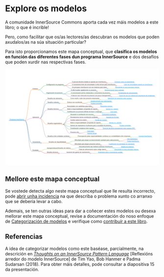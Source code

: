 # Explore os modelos

A comunidade InnerSource Commons aporta cada vez máis modelos a este libro; o que é incrible!

Pero, como facilitar que os/as lectores/as descubran os modelos que poden axudalos/as na súa situación particular?

Para isto proporcionamos este mapa conceptual, que **clasifica os modelos en función das diferentes fases dun programa InnerSource** e dos desafíos que poden xurdir nas respectivas fases. 

![Mapa conceptual dos modelos InnerSource](../../pattern-categorization/gl/innersource-program-mind-map.png)

## Mellore este mapa conceptual

Se vostede detecta algo neste mapa conceptual que lle resulta incorrecto, pode [abrir unha incidencia](https://github.com/InnerSourceCommons/InnerSourcePatterns/issues) na que describa o problema xunto co arranxo que se debería levar a cabo. 

Ademais, se ten outras ideas para dar a coñecer estes modelos ou desexa mellorar este mapa conceptual, revise a documentación do noso enfoque de [Categorización de modelos](https://github.com/InnerSourceCommons/InnerSourcePatterns/blob/main/pattern-categorization/README.md) e verifique como [contribuír a este libro](./contribute.md). 

## Referencias

A idea de categorizar modelos como este baséase, parcialmente, na descrición en [*Thoughts on an InnerSource Pattern Language*](https://drive.google.com/file/d/13AY8glCOdpLOVuz7cVD6QOB8d2xbHCS1/view) [Reflexións arredor do modelo InnerSource] de Tim Yao, Bob Hanmer e Padma Sudarsan (2018). Para obter máis detalles, pode consultar a diapositiva 15 da presentación.
